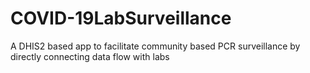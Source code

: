 # COVID-19LabSurveillance
A DHIS2 based app to facilitate community based PCR surveillance by directly connecting data flow with labs
